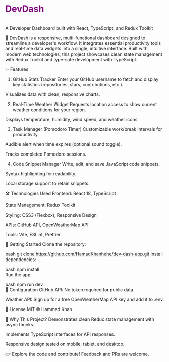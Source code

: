 <h1 style="color:purple;">DevDash</h1> <br>
A Developer Dashboard built with React, TypeScript, and Redux Toolkit

🚀 DevDash is a responsive, multi-functional dashboard designed to streamline a developer's workflow. It integrates essential productivity tools and real-time data widgets into a single, intuitive interface. Built with modern web technologies, this project showcases clean state management with Redux Toolkit and type-safe development with TypeScript.

✨ Features
1. GitHub Stats Tracker
Enter your GitHub username to fetch and display key statistics (repositories, stars, contributions, etc.).

Visualizes data with clean, responsive charts.

2. Real-Time Weather Widget
Requests location access to show current weather conditions for your region.

Displays temperature, humidity, wind speed, and weather icons.

3. Task Manager (Pomodoro Timer)
Customizable work/break intervals for productivity.

Audible alert when time expires (optional sound toggle).

Tracks completed Pomodoro sessions.

4. Code Snippet Manager
Write, edit, and save JavaScript code snippets.

Syntax highlighting for readability.

Local storage support to retain snippets.

🛠️ Technologies Used
Frontend: React 18, TypeScript

State Management: Redux Toolkit

Styling: CSS3 (Flexbox), Responsive Design

APIs: GitHub API, OpenWeatherMap API

Tools: Vite, ESLint, Prettier

🚀 Getting Started
Clone the repository:

bash
git clone https://github.com/HamadKhanhehe/dev-dash-app.git
Install dependencies:

bash
npm install  
Run the app:

bash
npm run dev  
🔧 Configuration
GitHub API: No token required for public data.

Weather API: Sign up for a free OpenWeatherMap API key and add it to .env.

📜 License
MIT © Hammad Khan

🎯 Why This Project?
Demonstrates clean Redux state management with async thunks.

Implements TypeScript interfaces for API responses.

Responsive design tested on mobile, tablet, and desktop.

👉 Explore the code and contribute! Feedback and PRs are welcome.
